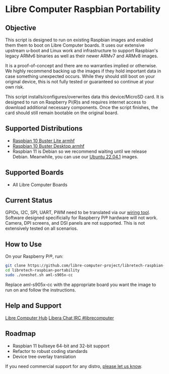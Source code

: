 # Libre Computer Raspbian Portability
## Objective
This script is designed to run on existing Raspbian images and enabled them
them to boot on Libre Computer boards. It uses our extensive upstream u-boot
and Linux work and infrastructure to support Raspbian's legacy ARMv6 binaries
as well as their newer ARMv7 and ARMv8 images.

It is a proof-of-concept and there are no warranties implied or otherwise.
We highly recommend backing up the images if they hold important data in case
something unexpected occurs. While they should still boot on your original
device, this is not fully tested or guaranteed so continue at your own risk.

This script installs/configures/overwrites data this device/MicroSD card.
It is designed to run on Raspberry Pi(R)s and requires internet access to 
download additional necessary components. Once the script finishes, the card
should still remain bootable on the original board.


## Supported Distributions
- [Raspbian 10 Buster Lite armhf](https://www.raspberrypi.com/software/operating-systems/#raspberry-pi-os-32-bit)
- [Raspbian 10 Buster Desktop armhf](https://www.raspberrypi.com/software/operating-systems/#raspberry-pi-os-32-bit)
- Raspbian 11 is Debian so we recommend waiting until we release Debian. Meanwhile, you can use our [Ubuntu 22.04.1](http://distro.libre.computer/ci/ubuntu/22.04/) images.

## Supported Boards
- All Libre Computer Boards

## Current Status
GPIOs, I2C, SPI, UART, PWM need to be translated via our [wiring tool](https://github.com/libre-computer-project/libretech-wiring-tool.git).
Software designed specificially for Raspberry Pi&reg; hardware will not work.
Camera, DPI screens, and DSI panels are not supported.
This is not extensively tested on all scenarios.

## How to Use
On your Raspberry Pi:registered:, run:
```bash
git clone https://github.com/libre-computer-project/libretech-raspbian-portability.git
cd libretech-raspbian-portability
sudo ./oneshot.sh aml-s905x-cc
```
Replace aml-s905x-cc with the appropriate board you want the image to run on and follow the instructions.

## Help and Support
[Libre Computer Hub](https://hub.libre.computer/t/feedback-for-raspbian-portability/32)
[Libera Chat IRC #librecomputer](https://web.libera.chat/#librecomputer)

## Roadmap
- Raspbian 11 bullseye 64-bit and 32-bit support
- Refactor to robust coding standards
- Device tree overlay translation

If you need commercial support for any distro, [please let us know](https://libre.computer/#contact).
